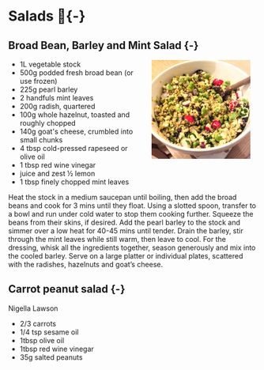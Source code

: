 # Salads 🥗{-}

## Broad Bean, Barley and Mint Salad {-}

<img src="images/broadbean-salad.jpg" width="200" alt="Cover image" align="right" style="margin: 0 1em 0 1em" />

- 1L vegetable stock
- 500g podded fresh broad bean (or use frozen)
- 225g pearl barley
- 2 handfuls mint leaves
- 200g radish, quartered
- 100g whole hazelnut, toasted and roughly chopped
- 140g goat's cheese, crumbled into small chunks
- 4 tbsp cold-pressed rapeseed or olive oil
- 1 tbsp red wine vinegar
- juice and zest ½ lemon
- 1 tbsp finely chopped mint leaves

Heat the stock in a medium saucepan until boiling, then add the broad beans and cook for 3 mins until they float. Using a slotted spoon, transfer to a bowl and run under cold water to stop them cooking further. Squeeze the beans from their skins, if desired.
Add the pearl barley to the stock and simmer over a low heat for 40-45 mins until tender. Drain the barley, stir through the mint leaves while still warm, then leave to cool.
For the dressing, whisk all the ingredients together, season generously and mix into the cooled barley. Serve on a large platter or individual plates, scattered with the radishes, hazelnuts and goat’s cheese.

## Carrot peanut salad {-}
Nigella Lawson

* 2/3 carrots
* 1/4 tsp sesame oil
* 1tbsp olive oil
* 1tbsp red wine vinegar
* 35g salted peanuts
